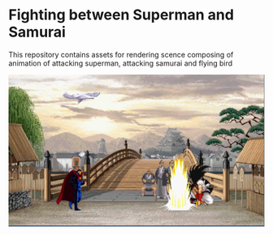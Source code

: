 # Fighting between Superman and Samurai

This repository contains assets for rendering scence composing of animation of  attacking superman, attacking samurai and flying bird

<img src="Scence-Screenshot/Game_Screenshot.PNG" width=800 height=300 />
